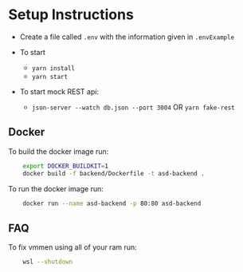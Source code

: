 # Setup Instructions

- Create a file called `.env` with the information given in `.envExample`

- To start

  - `yarn install`
  - `yarn start`

- To start mock REST api:
  - `json-server --watch db.json --port 3004` OR `yarn fake-rest`

## Docker

To build the docker image run:

```bash
	export DOCKER_BUILDKIT=1
	docker build -f backend/Dockerfile -t asd-backend .
```

To run the docker image run:

```bash
	docker run --name asd-backend -p 80:80 asd-backend
```

## FAQ

To fix vmmen using all of your ram run:

```bash
	wsl --shutdown
```
